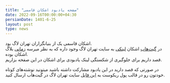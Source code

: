 ```yaml
---
title: "صفحه یادبود اشکان قاسمی"
date: 2022-09-16T00:00:00+04:30
persianDate: 1401-6-25
layout: post
type: news
---
```

اشکان قاسمی یک از بنیانگزاران تهران لاگ بود.  
در [گیت‌هاب](https://github.com/ashkang) اشکان [لینکی](https://tehlug.org/~ashkan/blog/) به سایت تهران لاگ وجود داره که به نظر میرسه 
[زمانی](https://web.archive.org/web/20140716160626/http://tehlug.org/~ashkan/blog/) بلاگ اشکان بوده.  
قصد داریم برای جلوگیری از شکستگی لینک یادبودی برای اشکان در این صفحه بزاریم.  

در صورتی که قصد دارید در این یادبود مشارکت داشته باشید میتونید نوشته‌های کوتاه خودتون رو در قالب پول ریکوست به 
[این فایل](https://github.com/tehlug/Tehlug-Site/blob/master/content/~ashkan/blog.md) سایت تهران لاگ در گیت‌هاب ارسال کنید.
